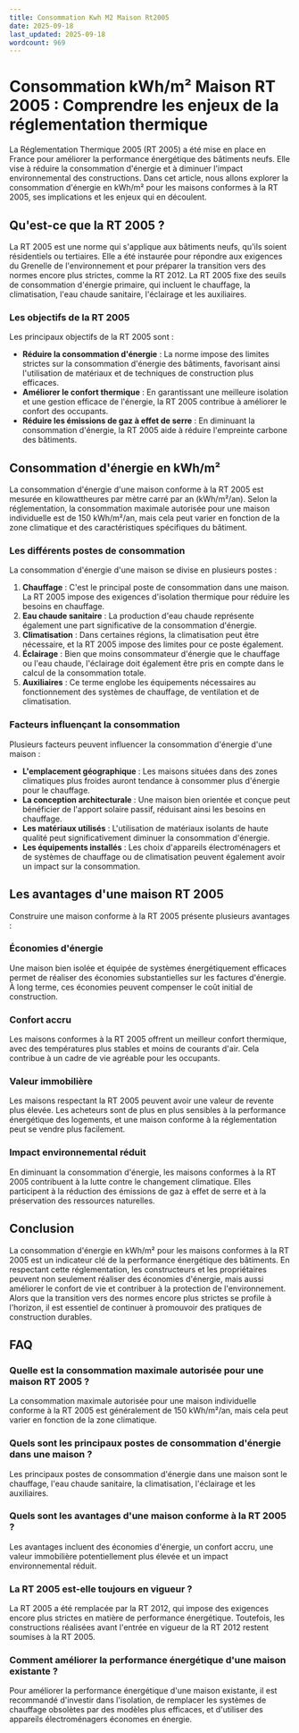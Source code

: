 ```yaml
---
title: Consommation Kwh M2 Maison Rt2005
date: 2025-09-18
last_updated: 2025-09-18
wordcount: 969
---
```


# Consommation kWh/m² Maison RT 2005 : Comprendre les enjeux de la réglementation thermique

La Réglementation Thermique 2005 (RT 2005) a été mise en place en France pour améliorer la performance énergétique des bâtiments neufs. Elle vise à réduire la consommation d'énergie et à diminuer l'impact environnemental des constructions. Dans cet article, nous allons explorer la consommation d'énergie en kWh/m² pour les maisons conformes à la RT 2005, ses implications et les enjeux qui en découlent.

## Qu'est-ce que la RT 2005 ?

La RT 2005 est une norme qui s'applique aux bâtiments neufs, qu'ils soient résidentiels ou tertiaires. Elle a été instaurée pour répondre aux exigences du Grenelle de l'environnement et pour préparer la transition vers des normes encore plus strictes, comme la RT 2012. La RT 2005 fixe des seuils de consommation d'énergie primaire, qui incluent le chauffage, la climatisation, l'eau chaude sanitaire, l'éclairage et les auxiliaires.

### Les objectifs de la RT 2005

Les principaux objectifs de la RT 2005 sont :

- **Réduire la consommation d'énergie** : La norme impose des limites strictes sur la consommation d'énergie des bâtiments, favorisant ainsi l'utilisation de matériaux et de techniques de construction plus efficaces.
- **Améliorer le confort thermique** : En garantissant une meilleure isolation et une gestion efficace de l'énergie, la RT 2005 contribue à améliorer le confort des occupants.
- **Réduire les émissions de gaz à effet de serre** : En diminuant la consommation d'énergie, la RT 2005 aide à réduire l'empreinte carbone des bâtiments.

## Consommation d'énergie en kWh/m²

La consommation d'énergie d'une maison conforme à la RT 2005 est mesurée en kilowattheures par mètre carré par an (kWh/m²/an). Selon la réglementation, la consommation maximale autorisée pour une maison individuelle est de 150 kWh/m²/an, mais cela peut varier en fonction de la zone climatique et des caractéristiques spécifiques du bâtiment.

### Les différents postes de consommation

La consommation d'énergie d'une maison se divise en plusieurs postes :

1. **Chauffage** : C'est le principal poste de consommation dans une maison. La RT 2005 impose des exigences d'isolation thermique pour réduire les besoins en chauffage.
2. **Eau chaude sanitaire** : La production d'eau chaude représente également une part significative de la consommation d'énergie.
3. **Climatisation** : Dans certaines régions, la climatisation peut être nécessaire, et la RT 2005 impose des limites pour ce poste également.
4. **Éclairage** : Bien que moins consommateur d'énergie que le chauffage ou l'eau chaude, l'éclairage doit également être pris en compte dans le calcul de la consommation totale.
5. **Auxiliaires** : Ce terme englobe les équipements nécessaires au fonctionnement des systèmes de chauffage, de ventilation et de climatisation.

### Facteurs influençant la consommation

Plusieurs facteurs peuvent influencer la consommation d'énergie d'une maison :

- **L'emplacement géographique** : Les maisons situées dans des zones climatiques plus froides auront tendance à consommer plus d'énergie pour le chauffage.
- **La conception architecturale** : Une maison bien orientée et conçue peut bénéficier de l'apport solaire passif, réduisant ainsi les besoins en chauffage.
- **Les matériaux utilisés** : L'utilisation de matériaux isolants de haute qualité peut significativement diminuer la consommation d'énergie.
- **Les équipements installés** : Les choix d'appareils électroménagers et de systèmes de chauffage ou de climatisation peuvent également avoir un impact sur la consommation.

## Les avantages d'une maison RT 2005

Construire une maison conforme à la RT 2005 présente plusieurs avantages :

### Économies d'énergie

Une maison bien isolée et équipée de systèmes énergétiquement efficaces permet de réaliser des économies substantielles sur les factures d'énergie. À long terme, ces économies peuvent compenser le coût initial de construction.

### Confort accru

Les maisons conformes à la RT 2005 offrent un meilleur confort thermique, avec des températures plus stables et moins de courants d'air. Cela contribue à un cadre de vie agréable pour les occupants.

### Valeur immobilière

Les maisons respectant la RT 2005 peuvent avoir une valeur de revente plus élevée. Les acheteurs sont de plus en plus sensibles à la performance énergétique des logements, et une maison conforme à la réglementation peut se vendre plus facilement.

### Impact environnemental réduit

En diminuant la consommation d'énergie, les maisons conformes à la RT 2005 contribuent à la lutte contre le changement climatique. Elles participent à la réduction des émissions de gaz à effet de serre et à la préservation des ressources naturelles.

## Conclusion

La consommation d'énergie en kWh/m² pour les maisons conformes à la RT 2005 est un indicateur clé de la performance énergétique des bâtiments. En respectant cette réglementation, les constructeurs et les propriétaires peuvent non seulement réaliser des économies d'énergie, mais aussi améliorer le confort de vie et contribuer à la protection de l'environnement. Alors que la transition vers des normes encore plus strictes se profile à l'horizon, il est essentiel de continuer à promouvoir des pratiques de construction durables.

## FAQ

### Quelle est la consommation maximale autorisée pour une maison RT 2005 ?

La consommation maximale autorisée pour une maison individuelle conforme à la RT 2005 est généralement de 150 kWh/m²/an, mais cela peut varier en fonction de la zone climatique.

### Quels sont les principaux postes de consommation d'énergie dans une maison ?

Les principaux postes de consommation d'énergie dans une maison sont le chauffage, l'eau chaude sanitaire, la climatisation, l'éclairage et les auxiliaires.

### Quels sont les avantages d'une maison conforme à la RT 2005 ?

Les avantages incluent des économies d'énergie, un confort accru, une valeur immobilière potentiellement plus élevée et un impact environnemental réduit.

### La RT 2005 est-elle toujours en vigueur ?

La RT 2005 a été remplacée par la RT 2012, qui impose des exigences encore plus strictes en matière de performance énergétique. Toutefois, les constructions réalisées avant l'entrée en vigueur de la RT 2012 restent soumises à la RT 2005.

### Comment améliorer la performance énergétique d'une maison existante ?

Pour améliorer la performance énergétique d'une maison existante, il est recommandé d'investir dans l'isolation, de remplacer les systèmes de chauffage obsolètes par des modèles plus efficaces, et d'utiliser des appareils électroménagers économes en énergie.